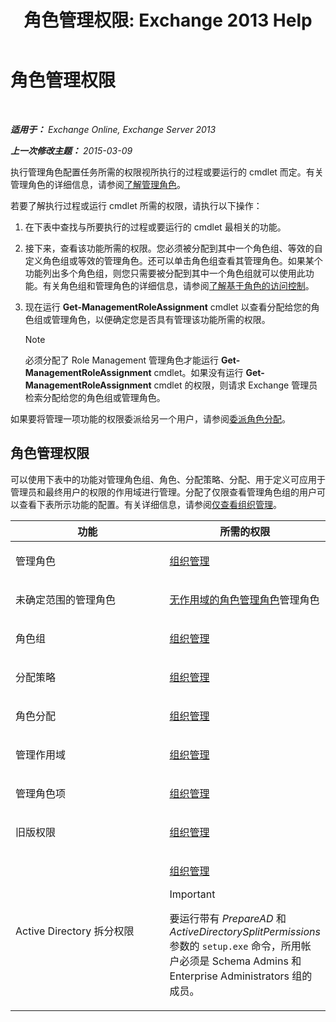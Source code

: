 ﻿---
title: '角色管理权限: Exchange 2013 Help'
TOCTitle: 角色管理权限
ms:assetid: cb9591c4-fbb3-4199-8007-6bbfdfd5a2e9
ms:mtpsurl: https://technet.microsoft.com/zh-cn/library/Dd638186(v=EXCHG.150)
ms:contentKeyID: 50491552
ms.date: 01/11/2018
mtps_version: v=EXCHG.150
ms.translationtype: HT
---

# 角色管理权限

 

_**适用于：** Exchange Online, Exchange Server 2013_

_**上一次修改主题：** 2015-03-09_

执行管理角色配置任务所需的权限视所执行的过程或要运行的 cmdlet 而定。有关管理角色的详细信息，请参阅[了解管理角色](understanding-management-roles-exchange-2013-help.md)。

若要了解执行过程或运行 cmdlet 所需的权限，请执行以下操作：

1.  在下表中查找与所要执行的过程或要运行的 cmdlet 最相关的功能。

2.  接下来，查看该功能所需的权限。您必须被分配到其中一个角色组、等效的自定义角色组或等效的管理角色。还可以单击角色组查看其管理角色。如果某个功能列出多个角色组，则您只需要被分配到其中一个角色组就可以使用此功能。有关角色组和管理角色的详细信息，请参阅[了解基于角色的访问控制](understanding-role-based-access-control-exchange-2013-help.md)。

3.  现在运行 **Get-ManagementRoleAssignment** cmdlet 以查看分配给您的角色组或管理角色，以便确定您是否具有管理该功能所需的权限。
    
    > [!NOTE]  
    > 必须分配了 Role Management 管理角色才能运行 <strong>Get-ManagementRoleAssignment</strong> cmdlet。如果没有运行 <strong>Get-ManagementRoleAssignment</strong> cmdlet 的权限，则请求 Exchange 管理员检索分配给您的角色组或管理角色。


如果要将管理一项功能的权限委派给另一个用户，请参阅[委派角色分配](delegate-role-assignments-exchange-2013-help.md)。

## 角色管理权限

可以使用下表中的功能对管理角色组、角色、分配策略、分配、用于定义可应用于管理员和最终用户的权限的作用域进行管理。分配了仅限查看管理角色组的用户可以查看下表所示功能的配置。有关详细信息，请参阅[仅查看组织管理](view-only-organization-management-exchange-2013-help.md)。


<table>
<colgroup>
<col style="width: 50%" />
<col style="width: 50%" />
</colgroup>
<thead>
<tr class="header">
<th>功能</th>
<th>所需的权限</th>
</tr>
</thead>
<tbody>
<tr class="odd">
<td><p>管理角色</p></td>
<td><p><a href="organization-management-exchange-2013-help.md">组织管理</a></p></td>
</tr>
<tr class="even">
<td><p>未确定范围的管理角色</p></td>
<td><p><a href="unscoped-role-management-role-exchange-2013-help.md">无作用域的角色管理角色</a>管理角色</p></td>
</tr>
<tr class="odd">
<td><p>角色组</p></td>
<td><p><a href="organization-management-exchange-2013-help.md">组织管理</a></p></td>
</tr>
<tr class="even">
<td><p>分配策略</p></td>
<td><p><a href="organization-management-exchange-2013-help.md">组织管理</a></p></td>
</tr>
<tr class="odd">
<td><p>角色分配</p></td>
<td><p><a href="organization-management-exchange-2013-help.md">组织管理</a></p></td>
</tr>
<tr class="even">
<td><p>管理作用域</p></td>
<td><p><a href="organization-management-exchange-2013-help.md">组织管理</a></p></td>
</tr>
<tr class="odd">
<td><p>管理角色项</p></td>
<td><p><a href="organization-management-exchange-2013-help.md">组织管理</a></p></td>
</tr>
<tr class="even">
<td><p>旧版权限</p></td>
<td><p><a href="organization-management-exchange-2013-help.md">组织管理</a></p></td>
</tr>
<tr class="odd">
<td><p>Active Directory 拆分权限</p></td>
<td><p><a href="organization-management-exchange-2013-help.md">组织管理</a></p>

> [!IMPORTANT]  
> 要运行带有 <em>PrepareAD</em> 和 <em>ActiveDirectorySplitPermissions</em> 参数的 <code>setup.exe</code> 命令，所用帐户必须是 Schema Admins 和 Enterprise Administrators 组的成员。

</td>
</tr>
</tbody>
</table>

